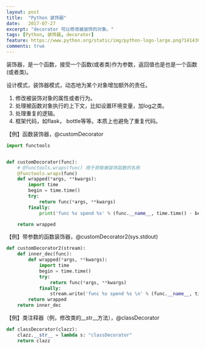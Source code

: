 ```yaml
---
layout: post
title:  "Python 装饰器"
date:   2017-07-27
excerpt: "decorator 可以修改被装饰的对象。"
tags: [Python, 装饰器, decorator]
feature: https://www.python.org/static/img/python-logo-large.png?1414305901
comments: true
---
```

装饰器，是一个函数，接受一个函数(或者类)作为参数，返回值也是也是一个函数(或者类)。

设计模式，装饰器模式，动态地为某个对象增加额外的责任。
1. 修改被装饰对象的属性或者行为。
2. 处理被函数对象执行的上下文，比如设置环境变量，加log之类。
3. 处理重复的逻辑。
4. 框架代码，如flask， bottle等等。本质上也避免了重复代码。

【例】函数装饰器，@customDecorator

``` python
import functools


def customDecorator(func):
    # @functools.wraps(func) 用于获取被装饰函数的名称
    @functools.wraps(func)
    def wrapped(*args, **kwargs):
        import time
        begin = time.time()
        try:
            return func(*args, **kwargs)
        finally:
            print('func %s spend %s' % (func.__name__, time.time() - begin))

    return wrapped

```

【例】带参数的函数装饰器，@customDecorator2(sys.stdout)

``` python
def customDecorator2(stream):
    def inner_dec(func):
        def wrapped(*args, **kwargs):
            import time
            begin = time.time()
            try:
                return func(*args, **kwargs)
            finally:
                stream.write('func %s spend %s \n' % (func.__name__, time.time() - begin))
        return wrapped
    return inner_dec
```

【例】类注释器（例，修改类的__str__方法），@classDecorator

``` python
def classDecorator(clazz):
    clazz.__str__ = lambda s: "classDecorator"
    return clazz
```

